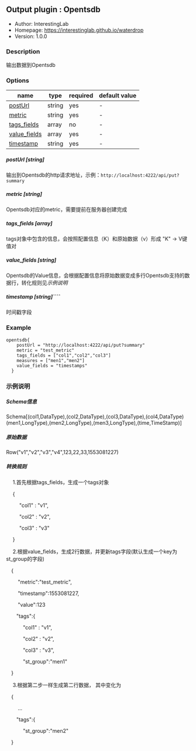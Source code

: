 ## Output plugin : Opentsdb

* Author: InterestingLab
* Homepage: https://interestinglab.github.io/waterdrop
* Version: 1.0.0

### Description

输出数据到Opentsdb

### Options

| name | type | required | default value |
| --- | --- | --- | --- |
| [postUrl](#postUrl-string) | string | yes | - |
| [metric](#metric-string) | string | yes | - |
| [tags_fields](#tags_fields-array) | array | no | - |
| [value_fields](#value_fields-array) | array | yes | - |
| [timestamp](#user-string) | string | yes | - |


##### postUrl [string]

输出到Opentsdb的http请求地址，示例：`http://localhost:4222/api/put?summary`

##### metric [string]

Opentsdb对应的metric，需要提前在服务器创建完成

##### tags_fields [array]

tags对象中包含的信息，会按照配置信息（K）和原始数据（v）形成 "K" -> V键值对

##### value_fields [string]

Opentsdb的Value信息，会根据配置信息将原始数据变成多行Opentsdb支持的数据行，转化规则见*示例说明*


##### timestamp [string]````

时间戳字段


### Example

```
opentsdb{
    postUrl = "http://localhost:4222/api/put?summary"
    metric = "test_metric"
    tags_fields = ["col1","col2","col3"]
    measures = ["men1","men2"]
    value_fields = "timestamps"
  }
```

### 示例说明

##### Schema信息
Schema[(col1,DataType),(col2,DataType),(col3,DataType),(col4,DataType)(men1,LongType),(men2,LongType),(men3,LongType),(time,TimeStamp)]

##### 原始数据
Row("v1","v2","v3","v4",123,22,33,1553081227)

##### 转换规则

&emsp; 1.首先根据tags_fields，生成一个tags对象 

&emsp; {

&emsp; &emsp;      "col1" : "v1",

&emsp; &emsp;      "col2" : "v2",

&emsp; &emsp;      "col3" : "v3"

&emsp; }

&emsp; 2.根据value_fields，生成2行数据，并更新tags字段(默认生成一个key为st_group的字段)

&emsp;{

&emsp;&emsp;  "metric":"test_metric",

&emsp;&emsp;  "timestamp":1553081227,

&emsp;&emsp;  "value":123

&emsp;&emsp;"tags":{

&emsp;&emsp;&emsp;     "col1" : "v1",

&emsp;&emsp;&emsp;     "col2" : "v2",

&emsp;&emsp;&emsp;     "col3" : "v3",

&emsp;&emsp;&emsp;     "st_group":"men1"

&emsp;}


&emsp; 3.根据第二步一样生成第二行数据， 其中变化为

&emsp;{

&emsp;&emsp; ...

&emsp;&emsp;"tags":{

&emsp;&emsp;&emsp;     "st_group":"men2"

&emsp;}
